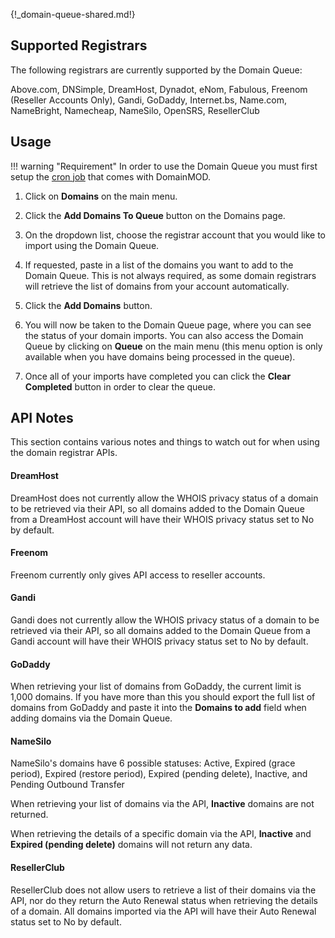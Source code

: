{!_domain-queue-shared.md!}

Supported Registrars
--------------------
The following registrars are currently supported by the Domain Queue:

Above.com, DNSimple, DreamHost, Dynadot, eNom, Fabulous, Freenom (Reseller Accounts Only), Gandi, GoDaddy, Internet.bs, Name.com, NameBright, Namecheap, NameSilo, OpenSRS, ResellerClub

Usage
-----

!!! warning "Requirement"
    In order to use the Domain Queue you must first setup the [cron job](getting-started.md#cron-job) that comes with DomainMOD.

1. Click on **Domains** on the main menu.

2. Click the **Add Domains To Queue** button on the Domains page.

3. On the dropdown list, choose the registrar account that you would like to import using the Domain Queue.

4. If requested, paste in a list of the domains you want to add to the Domain Queue. This is not always required, as some domain registrars will retrieve the list of domains from your account automatically.

5. Click the **Add Domains** button.

6. You will now be taken to the Domain Queue page, where you can see the status of your domain imports. You can also access the Domain Queue by clicking on **Queue** on the main menu (this menu option is only available when you have domains being processed in the queue).

7. Once all of your imports have completed you can click the **Clear Completed** button in order to clear the queue.

<a name="apinotes"></a>API Notes
-----
This section contains various notes and things to watch out for when using the domain registrar APIs.

<h4>DreamHost</h4>

DreamHost does not currently allow the WHOIS privacy status of a domain to be retrieved via their API, so all domains added to the Domain Queue from a DreamHost account will have their WHOIS privacy status set to No by default.

<h4>Freenom</h4>

Freenom currently only gives API access to reseller accounts.

<h4>Gandi</h4>

Gandi does not currently allow the WHOIS privacy status of a domain to be retrieved via their API, so all domains added to the Domain Queue from a Gandi account will have their WHOIS privacy status set to No by default.

<h4>GoDaddy</h4>

When retrieving your list of domains from GoDaddy, the current limit is 1,000 domains. If you have more than this you should export the full list of domains from GoDaddy and paste it into the **Domains to add** field when adding domains via the Domain Queue.

<h4>NameSilo</h4>

NameSilo's domains have 6 possible statuses: Active, Expired (grace period), Expired (restore period), Expired (pending delete), Inactive, and Pending Outbound Transfer

When retrieving your list of domains via the API, **Inactive** domains are not returned.

When retrieving the details of a specific domain via the API, **Inactive** and **Expired (pending delete)** domains will not return any data.

<h4>ResellerClub</h4>

ResellerClub does not allow users to retrieve a list of their domains via the API, nor do they return the Auto Renewal status when retrieving the details of a domain. All domains imported via the API will have their Auto Renewal status set to No by default.